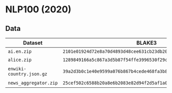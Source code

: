 # NLP100 (2020) #

## Data ##

| Dataset                  | BLAKE3                                                             | URL                                                                     |
|--------------------------|--------------------------------------------------------------------|-------------------------------------------------------------------------|
| `ai.en.zip`              | `2101e01924d72e8a70d4893d48cee631cb23db2021376571a5320112f9257704` | https://github.com/nlp100/2020/blob/develop/data/ai.en.zip              |
| `alice.zip`              | `1289849166a5c867a3d5b87f54ffe3996530f29ced19b9fd7a00e2dcf70a224f` | https://github.com/nlp100/2020/blob/develop/data/alice.zip              |
| `enwiki-country.json.gz` | `39a2d3b0c1e40e9599a076b867b4cede468fa3b889937d06822d46de77ab6bc9` | https://github.com/nlp100/2020/blob/develop/data/enwiki-country.json.gz |
| `news_aggregator.zip`    | `25cef502c6588b20a8e6b2083e82d94f2d5af1a0da119dc4c5b31890f1e73844` | https://archive.ics.uci.edu/static/public/359/news+aggregator.zip       |
